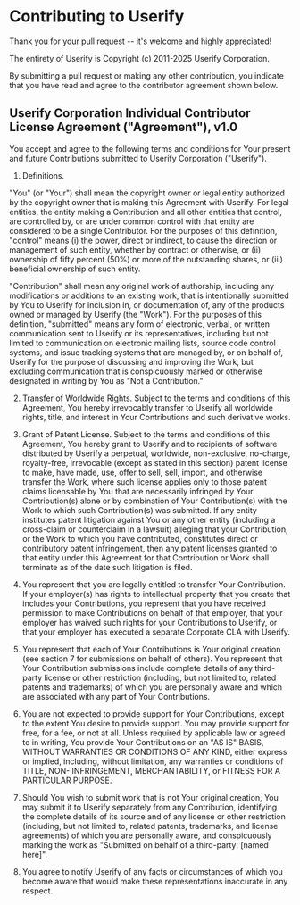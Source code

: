 Contributing to Userify
=======================

Thank you for your pull request -- it's welcome and highly appreciated!

The entirety of Userify is Copyright (c) 2011-2025 Userify Corporation.

By submitting a pull request or making any other contribution, you
indicate that you have read and agree to the contributor agreement shown
below.


Userify Corporation Individual Contributor License Agreement ("Agreement"), v1.0
--------------------------------------------------------------------------------


You accept and agree to the following terms and conditions for Your present and
future Contributions submitted to Userify Corporation ("Userify").


1.    Definitions.


"You" (or "Your") shall mean the copyright owner or legal entity authorized by
the copyright owner that is making this Agreement with Userify. For legal
entities, the entity making a Contribution and all other entities that control,
are controlled by, or are under common control with that entity are considered
to be a single Contributor. For the purposes of this definition, "control"
means (i) the power, direct or indirect, to cause the direction or management
of such entity, whether by contract or otherwise, or (ii) ownership of fifty
percent (50%) or more of the outstanding shares, or (iii) beneficial ownership
of such entity.


"Contribution" shall mean any original work of authorship, including any
modifications or additions to an existing work, that is intentionally submitted
by You to Userify for inclusion in, or documentation of, any of the products
owned or managed by Userify (the "Work"). For the purposes of this definition,
"submitted" means any form of electronic, verbal, or written communication sent
to Userify or its representatives, including but not limited to communication
on electronic mailing lists, source code control systems, and issue tracking
systems that are managed by, or on behalf of, Userify for the purpose of
discussing and improving the Work, but excluding communication that is
conspicuously marked or otherwise designated in writing by You as "Not a
Contribution."


2.    Transfer of Worldwide Rights. Subject to the terms and conditions of this
Agreement, You hereby irrevocably transfer to Userify all worldwide rights,
title, and interest in Your Contributions and such derivative works.


3.    Grant of Patent License. Subject to the terms and conditions of this
Agreement, You hereby grant to Userify and to recipients of software
distributed by Userify a perpetual, worldwide, non-exclusive, no-charge,
royalty-free, irrevocable (except as stated in this section) patent license to
make, have made, use, offer to sell, sell, import, and otherwise transfer the
Work, where such license applies only to those patent claims licensable by You
that are necessarily infringed by Your Contribution(s) alone or by combination
of Your Contribution(s) with the Work to which such Contribution(s) was
submitted. If any entity institutes patent litigation against You or any other
entity (including a cross-claim or counterclaim in a lawsuit) alleging that
your Contribution, or the Work to which you have contributed, constitutes
direct or contributory patent infringement, then any patent licenses granted to
that entity under this Agreement for that Contribution or Work shall terminate
as of the date such litigation is filed.


4.    You represent that you are legally entitled to transfer Your Contribution.
If your employer(s) has rights to intellectual property that you create that
includes your Contributions, you represent that you have received permission to
make Contributions on behalf of that employer, that your employer has waived
such rights for your Contributions to Userify, or that your employer has
executed a separate Corporate CLA with Userify.


5.    You represent that each of Your Contributions is Your original creation (see
section 7 for submissions on behalf of others). You represent that Your
Contribution submissions include complete details of any third-party license or
other restriction (including, but not limited to, related patents and
trademarks) of which you are personally aware and which are associated with any
part of Your Contributions.


6.    You are not expected to provide support for Your Contributions, except to
the extent You desire to provide support. You may provide support for free, for
a fee, or not at all. Unless required by applicable law or agreed to in
writing, You provide Your Contributions on an "AS IS" BASIS, WITHOUT WARRANTIES
OR CONDITIONS OF ANY KIND, either express or implied, including, without
limitation, any warranties or conditions of TITLE, NON- INFRINGEMENT,
MERCHANTABILITY, or FITNESS FOR A PARTICULAR PURPOSE.


7.    Should You wish to submit work that is not Your original creation, You may
submit it to Userify separately from any Contribution, identifying the complete
details of its source and of any license or other restriction (including, but
not limited to, related patents, trademarks, and license agreements) of which
you are personally aware, and conspicuously marking the work as "Submitted on
behalf of a third-party: [named here]".


8.    You agree to notify Userify of any facts or circumstances of which you
become aware that would make these representations inaccurate in any respect.
